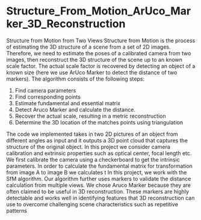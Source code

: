 # Structure_From_Motion_ArUco_Marker_3D_Reconstruction


Structure from Motion from Two Views Structure from Motion is the process of estimating the 3D structure of a scene from a set of 2D images. 
Therefore, we need to estimate the poses of a calibrated camera from two images, then reconstruct the 3D structure of the scene up to an known scale factor. 
The actual scale factor is recovered by detecting an object of a known size (here we use ArUco Marker to detect the distance of two markers). 
The algorithm consists of the following steps:

1. Find camera parameters
2. Find corresponding points
3. Estimate fundamental and essential matrix
4. Detect Aruco Marker and calculate the distance.
5. Recover the actual scale, resulting in a metric reconstruction
6. Determine the 3D location of the matches points using triangulation


The code we implemented takes in two 2D pictures of an object from different angles as input and it outputs a 3D point cloud that captures the structure of the original object. 
In this project we consider camera calibration and extrinsic properties such as optical center, focal length etc. We first calibrate the camera using a checkerboard to get the intrinsic parameters. 
In order to calculate the fundamental matrix for transformation from image A to image B we calculates t In this project, we work with the SfM algorithm. Our algorithm further uses markers to validate the distance calculation from multiple views. 
We chose Aruco Marker because they are often claimed to be useful in 3D reconstruction. These markers are highly detectable and works well in identifying features that 3D reconstruction can use to overcome challenging scene characteristics such as repetitive patterns
